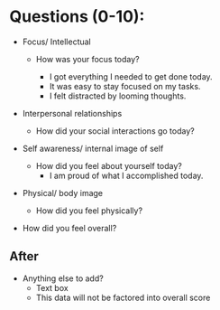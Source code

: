 # Questions (0-10):
- Focus/ Intellectual
  - How was your focus today?

    - I got everything I needed to get done today.
    - It was easy to stay focused on my tasks.
    - I felt distracted by looming thoughts.

- Interpersonal relationships
  - How did your social interactions go today?

- Self awareness/ internal image of self
  - How did you feel about yourself today?
    - I am proud of what I accomplished today.
  
- Physical/ body image
  - How did you feel physically? 

- How did you feel overall?

## After
- Anything else to add?
  - Text box
  - This data will not be factored into overall score
  